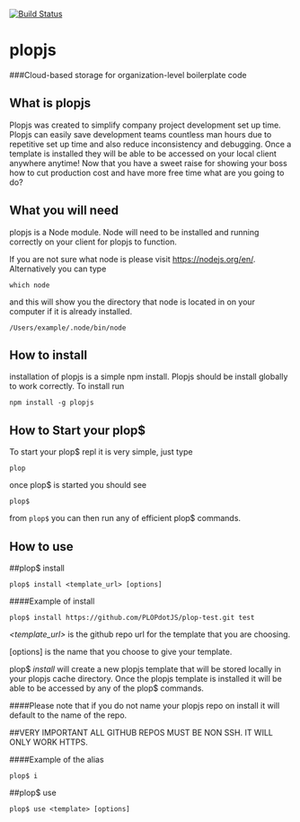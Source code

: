 [![Build Status](https://travis-ci.org/PLOPdotJS/plopjs.svg?branch=development)](https://travis-ci.org/PLOPdotJS/plopjs)
# plopjs

###Cloud-based storage for organization-level boilerplate code

## What is plopjs  

Plopjs was created to simplify company project development set up time. Plopjs can easily save development teams countless man hours due to repetitive set up time and also reduce inconsistency and debugging. Once a template is installed they will be able to be accessed on your local client anywhere anytime! Now that you have a sweet raise for showing your boss how to cut production cost and have more free time what are you going to do?  

## What you will need

plopjs is a Node module. Node will need to be installed and running correctly on your client for plopjs to function.  

If you are not sure what node is please visit <https://nodejs.org/en/>. Alternatively you can type  
```
which node
```  
and this will show you the directory that node is located in on your computer if it is already installed.  


```shell
/Users/example/.node/bin/node
```    

## How to install  

installation of plopjs is a simple npm install. Plopjs should be install globally to work correctly. To install run

```shell
npm install -g plopjs  
```  

## How to Start your plop$
To start your plop$ repl it is very simple, just type  

```shell
plop
```  
once plop$ is started you should see  

```shell
plop$  
```  
from ```plop$``` you can then run any of efficient plop$ commands.


## How to use    


##plop$ install  
```shell
plop$ install <template_url> [options]
```
####Example of install   

```shell
plop$ install https://github.com/PLOPdotJS/plop-test.git test
```  
*<template_url>* is the github repo url for the template that you are choosing.  

[options] is the name that you choose to give your template.  

plop$ *install* will create a new plopjs template that will be stored locally in your plopjs cache directory. Once the plopjs template is installed it will be able to be accessed by any of the plop$ commands.

####Please note that if you do not name your plopjs repo on install it will default to the name of the repo.

##VERY IMPORTANT ALL GITHUB REPOS MUST BE NON SSH. IT WILL ONLY WORK HTTPS.

####Example of the alias  

```shell  
plop$ i
```  


##plop$ use  
```shell
plop$ use <template> [options]  
```  
*<template>* name of installed plopjs template.  
```
sample
```

[options] path you would like the template loaded to.  
```
/project
```
plop$ *use* will load what ever template you choose into specified directory or if no directory is named then it will default to your working directory.  

For *node* projects run ```npm i``` to install all the required dependencies that are used in the plopjs template.  Not installing the dependencies will throw err and not run the plopjs template correctly.  

##plop$ init  
```shell
plop$ init
```  

using plopjs init allows a starting point to create a plop.json and start making your own plopjs template. This is your chance to be creative and customize your plopjs.  

plop$ *init* prompts will walk you through making a new plop.json file. It will also make an empty README.md that you will need to populate and also an empty template directory. Make sure to make your template *INSIDE* the template directory. Any files other then the plop.json and README.md that are outside the template directory will not be included in your plopjs.  

####Example  
of the plop.json prompt  
```shell
plop$ Template name: <name>
plop$ Description: <description of template>
plop$ Author: <name or email of author>
plop$ License: <MIT>
plop$ Version: 0.1.0
```  
After the init prompts are completed it exits the repl. You may now change into the template directory and start making your template.  

```shell
plop$ init
Template name? My_First_Plop
Description? It will make coding faster and easier
Author? Smart Dev 3001
License? MIT
Version? 0.1.0
Here is your README.md, plop.json, and template directory:
​
README.md
plop.json
template
​
Change directories into your template and start building your plopjs!
```  

Once you have your template built out you may either:  

- create a new github repository on git hub and push your template
or
- git init and initialize a github repository from your working directory.  

##plop$ list  
```shell
plop$ list
```  
plop$ *list* prints a list of plopjs templates that are saved and available on your local client. Once a new plopjs is installed using plop$ *install* it will be added to the list of plopjs.  

plop$ *list* also has a shorthand alias *ls*.  

####Example of alias    

```shell  
plop$ ls
```  

##plop$ save

```shell  
plop$ save
```  
plop$ *save* will take the existing plopjs template that you created from scratch and save locally to your plopjs cache directory. You can then use ```plop$ lsit``` to verify that your template has been saved. Now that new plopjs template will be available for any future projects.

*save* also has an alias *s*.  

####Example of the alias  

```shell
plop$ s
```  

##plop$ delete  
```shell
plop$ delete
```   
plop$ *delete* will delete any plopjs that is saved on your local client.

####Please note that delete *WILL* delete the file so double check that you are using the correct plopjs name.  

##plop$ exit
```shell  
plop$ exit
```  
plop$ *exit* will exit the plop$ repl and take you to node shell. Exit does have an alias *k* or *q* that will also take you out of the plop$ repl.  

####Example of the alias
```shell
plop$ k
```  
```shell
plop$ q  
```  

##plop$ help  

```shell
plop$ help
```  
plop$ *help* will bring up a list of plop$ commands and options.  

##Dependencies  
- vorpal
- fs-extra
- nodegit

##Dev Dependencies  
- chai
- eslint
- gulp
- gulp-eslint
- gulp-mocha
- mocha  

## Development Team  

 *Chris Perez* <https://github.com/ckperez>  
 *Dan Stineback* <https://github.com/dstineback>  
 *Stephen Schroder* <https://github.com/schrode50>  
